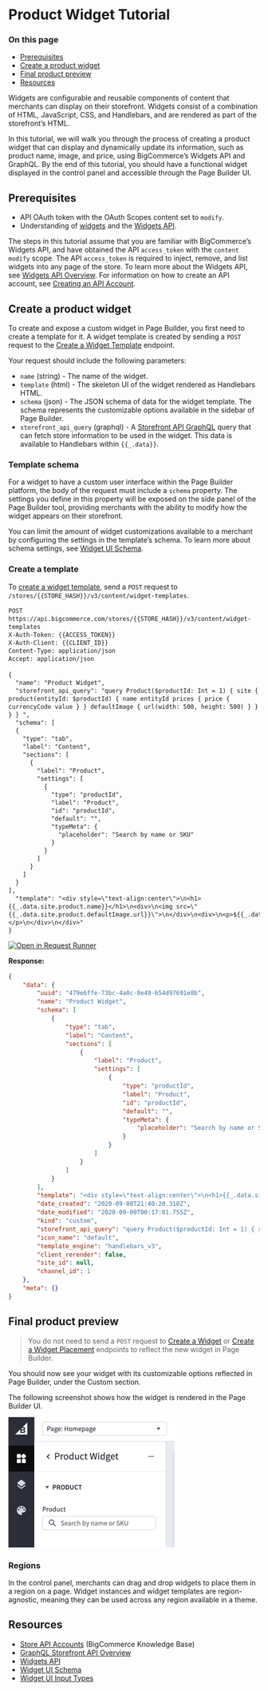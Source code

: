 # Product Widget Tutorial

<div class="otp" id="no-index">

### On this page
- [Prerequisites](#prerequisites)
- [Create a product widget](#create-a-product-widget)
- [Final product preview](#final-product-preview)
- [Resources](#resources)

</div>

Widgets are configurable and reusable components of content that merchants can display on their storefront. Widgets consist of a combination of HTML, JavaScript, CSS, and Handlebars, and are rendered as part of the storefront’s HTML. 

In this tutorial, we will walk you through the process of creating a product widget that can display and dynamically update its information, such as product name, image, and price, using BigCommerce’s Widgets API and GraphQL. By the end of this tutorial, you should have a functional widget displayed in the control panel and accessible through the Page Builder UI.

## Prerequisites
* API OAuth token with the OAuth Scopes content set to `modify`. 
* Understanding of [widgets](https://developer.bigcommerce.com/api-docs/store-management/widgets/overview#widgets) and the [Widgets API](https://developer.bigcommerce.com/api-docs/store-management/widgets/overview). 

The steps in this tutorial assume that you are familiar with BigCommerce’s Widgets API, and have obtained the API `access_token` with the `content modify` scope. The API `access_token` is required to inject, remove, and list widgets into any page of the store. To learn more about the Widgets API, see [Widgets API Overview](https://developer.bigcommerce.com/api-docs/store-management/widgets/overview). For information on how to create an API account, see [Creating an API Account](https://support.bigcommerce.com/s/article/Store-API-Accounts#creating). 

## Create a product widget
To create and expose a custom widget in Page Builder, you first need to create a template for it. A widget template is created by sending a `POST` request to the [Create a Widget Template](https://developer.bigcommerce.com/api-reference/store-management/widgets/widget-template/createwidgettemplate) endpoint. 

Your request should include the following parameters:

* `name` (string) - The name of the widget.
* `template` (html) - The skeleton UI of the widget rendered as Handlebars HTML.
* `schema` (json) - The JSON schema of data for the widget template. The schema represents the customizable options available in the sidebar of Page Builder.
* `storefront_api_query` (graphql) - A [Storefront API GraphQL](https://developer.bigcommerce.com/api-docs/storefront/graphql/graphql-storefront-api-overview) query that can fetch store information to be used in the widget. This data is available to Handlebars within `{{_.data}}`.

### Template schema 
For a widget to have a custom user interface within the Page Builder platform, the body of the request must include a `schema` property. The settings you define in this property will be exposed on the side panel of the Page Builder tool, providing merchants with the ability to modify how the widget appears on their storefront. 

You can limit the amount of widget customizations available to a merchant by configuring the settings in the template’s schema. To learn more about schema settings, see [Widget UI Schema](https://developer.bigcommerce.com/stencil-docs/page-builder/widget-ui-schema). 

### Create a template
To [create a widget template](https://developer.bigcommerce.com/api-reference/store-management/widgets/widget-template/createwidgettemplate), send a `POST` request to `/stores/{{STORE_HASH}}/v3/content/widget-templates`.
 
```http
POST https://api.bigcommerce.com/stores/{{STORE_HASH}}/v3/content/widget-templates
X-Auth-Token: {{ACCESS_TOKEN}}
X-Auth-Client: {{CLIENT_ID}}
Content-Type: application/json
Accept: application/json
 
{
  "name": "Product Widget",
  "storefront_api_query": "query Product($productId: Int = 1) { site { product(entityId: $productId) { name entityId prices { price { currencyCode value } } defaultImage { url(width: 500, height: 500) } } } } ",
  "schema": [
  {
    "type": "tab",
    "label": "Content",
    "sections": [
      {
        "label": "Product",
        "settings": [
          {
            "type": "productId",
            "label": "Product",
            "id": "productId",
            "default": "",
            "typeMeta": {
              "placeholder": "Search by name or SKU"
            }
          }
        ]
      }
    ]
  }
],
  "template": "<div style=\"text-align:center\">\n<h1>{{_.data.site.product.name}}</h1>\n<div>\n<img src=\"{{_.data.site.product.defaultImage.url}}\">\n</div>\n<div>\n<p>${{_.data.site.product.prices.price.value}}</p>\n</div>\n</div>"
}
```
[![Open in Request Runner](https://storage.googleapis.com/bigcommerce-production-dev-center/images/Open-Request-Runner.svg)](https://developer.bigcommerce.com/api-reference/store-management/widgets/widget-template/createwidgettemplate#requestrunner)

**Response:**

```json
{
    "data": {
        "uuid": "479e6ffe-73bc-4a0c-8e49-654d97691e8b",
        "name": "Product Widget",
        "schema": [
            {
                "type": "tab",
                "label": "Content",
                "sections": [
                    {
                        "label": "Product",
                        "settings": [
                            {
                                "type": "productId",
                                "label": "Product",
                                "id": "productId",
                                "default": "",
                                "typeMeta": {
                                    "placeholder": "Search by name or SKU"
                                }
                            }
                        ]
                    }
                ]
            }
        ],
        "template": "<div style=\"text-align:center\">\n<h1>{{_.data.site.product.name}}</h1>\n<div>\n<img src=\"{{_.data.site.product.defaultImage.url}}\">\n</div>\n<div>\n<p>${{_.data.site.product.prices.price.value}}</p>\n</div>\n</div>",
        "date_created": "2020-09-08T21:40:20.310Z",
        "date_modified": "2020-09-09T00:17:01.755Z",
        "kind": "custom",
        "storefront_api_query": "query Product($productId: Int = 1) { site { product(entityId: $productId) { name entityId prices { price { currencyCode value } } defaultImage { url(width: 500, height: 500) } } } } ",
        "icon_name": "default",
        "template_engine": "handlebars_v3",
        "client_rerender": false,
        "site_id": null,
        "channel_id": 1
    },
    "meta": {}
}
```

## Final product preview

> You do not need to send a `POST` request to [Create a Widget](https://developer.bigcommerce.com/api-reference/store-management/widgets/widget/createwidget) or [Create a Widget Placement](https://developer.bigcommerce.com/api-reference/store-management/widgets/placement/createplacement) endpoints to reflect the new widget in Page Builder. 

You should now see your widget with its customizable options reflected in Page Builder, under the Custom section.   

The following screenshot shows how the widget is rendered in the Page Builder UI. 

![Product widget preview](https://raw.githubusercontent.com/bigcommerce/dev-docs/master/assets/images/product-widget.png)

### Regions

In the control panel, merchants can drag and drop widgets to place them in a region on a page. Widget instances and widget templates are region-agnostic, meaning they can be used across any region available in a theme.

## Resources
- [Store API Accounts](https://support.bigcommerce.com/s/article/Store-API-Accounts) (BigCommerce Knowledge Base)
- [GraphQL Storefront API Overview](https://developer.bigcommerce.com/api-docs/storefront/graphql/graphql-storefront-api-overview)
- [Widgets API](https://developer.bigcommerce.com/api-docs/store-management/widgets/overview)
- [Widget UI Schema](https://developer.bigcommerce.com/stencil-docs/page-builder/widget-ui-schema)
- [Widget UI Input Types](https://developer.bigcommerce.com/stencil-docs/page-builder/schema-settings)
